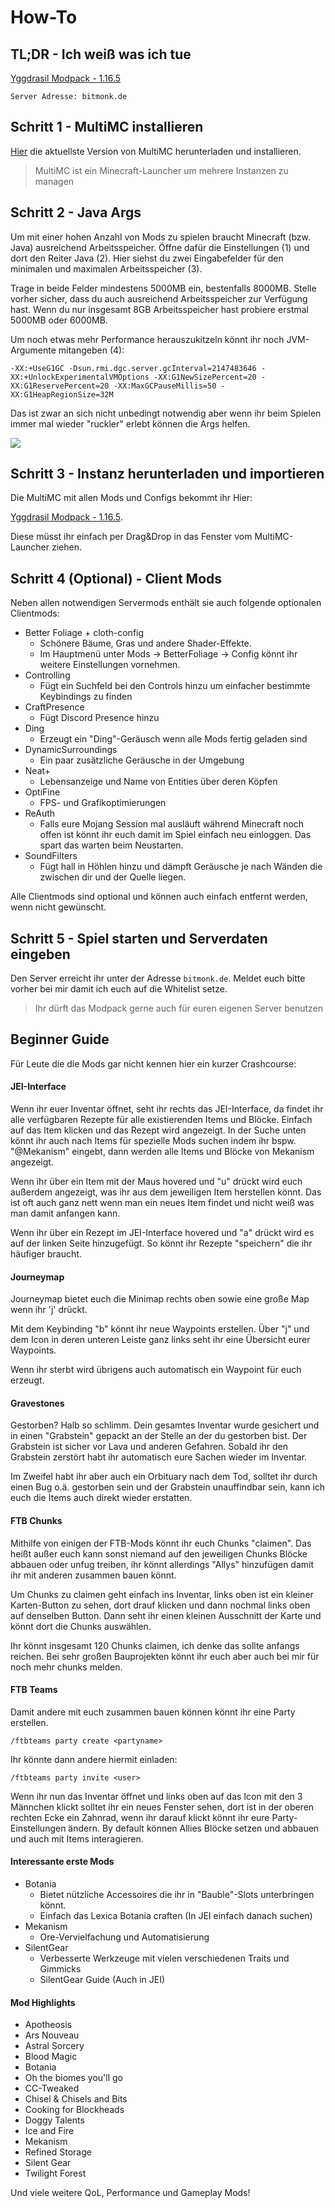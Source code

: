 # How-To

## TL;DR - Ich weiß was ich tue

[Yggdrasil Modpack - 1.16.5](https://drive.google.com/file/d/1N-kB6476df--vH0SLJ9Pj0e8wj3-X6xB/view?usp=sharing)

```
Server Adresse: bitmonk.de
```

## Schritt 1 - MultiMC installieren

[Hier](https://multimc.org/#Download) die aktuellste Version von MultiMC herunterladen und installieren.

> MultiMC ist ein Minecraft-Launcher um mehrere Instanzen zu managen

## Schritt 2 - Java Args

Um mit einer hohen Anzahl von Mods zu spielen braucht Minecraft (bzw. Java) ausreichend Arbeitsspeicher. Öffne dafür die Einstellungen (1) und dort den Reiter Java (2). Hier siehst du zwei Eingabefelder für den minimalen und maximalen Arbeitsspeicher (3).

Trage in beide Felder mindestens 5000MB ein, bestenfalls 8000MB. Stelle vorher sicher, dass du auch ausreichend Arbeitsspeicher zur Verfügung hast. Wenn du nur insgesamt 8GB Arbeitsspeicher hast probiere erstmal 5000MB oder 6000MB.

Um noch etwas mehr Performance herauszukitzeln könnt ihr noch JVM-Argumente mitangeben (4):

```
-XX:+UseG1GC -Dsun.rmi.dgc.server.gcInterval=2147483646 -XX:+UnlockExperimentalVMOptions -XX:G1NewSizePercent=20 -XX:G1ReservePercent=20 -XX:MaxGCPauseMillis=50 -XX:G1HeapRegionSize=32M
```

Das ist zwar an sich nicht unbedingt notwendig aber wenn ihr beim Spielen immer mal wieder "ruckler" erlebt können die Args helfen.

![](assets/multimc-settings.png)

## Schritt 3 - Instanz herunterladen und importieren

Die MultiMC mit allen Mods und Configs bekommt ihr Hier:

[Yggdrasil Modpack - 1.16.5](https://drive.google.com/file/d/1N-kB6476df--vH0SLJ9Pj0e8wj3-X6xB/view?usp=sharing).

Diese müsst ihr einfach per Drag&Drop in das Fenster vom MultiMC-Launcher ziehen.

## Schritt 4 (Optional) - Client Mods

Neben allen notwendigen Servermods enthält sie auch folgende optionalen Clientmods:

- Better Foliage + cloth-config
  - Schönere Bäume, Gras und andere Shader-Effekte.
  - Im Hauptmenü unter Mods -> BetterFoliage -> Config könnt ihr weitere Einstellungen vornehmen.
- Controlling
  - Fügt ein Suchfeld bei den Controls hinzu um einfacher bestimmte Keybindings zu finden
- CraftPresence
  - Fügt Discord Presence hinzu
- Ding
  - Erzeugt ein "Ding"-Geräusch wenn alle Mods fertig geladen sind
- DynamicSurroundings
  - Ein paar zusätzliche Geräusche in der Umgebung
- Neat+
  - Lebensanzeige und Name von Entities über deren Köpfen
- OptiFine
  - FPS- und Grafikoptimierungen
- ReAuth
  - Falls eure Mojang Session mal ausläuft während Minecraft noch offen ist könnt ihr euch damit im Spiel einfach neu einloggen. Das spart das warten beim Neustarten.
- SoundFilters
  - Fügt hall in Höhlen hinzu und dämpft Geräusche je nach Wänden die zwischen dir und der Quelle liegen.

Alle Clientmods sind optional und können auch einfach entfernt werden, wenn nicht gewünscht.

## Schritt 5 - Spiel starten und Serverdaten eingeben

Den Server erreicht ihr unter der Adresse `bitmonk.de`. Meldet euch bitte vorher bei mir damit ich euch auf die Whitelist setze.

> Ihr dürft das Modpack gerne auch für euren eigenen Server benutzen

## Beginner Guide

Für Leute die die Mods gar nicht kennen hier ein kurzer Crashcourse:

#### JEI-Interface

Wenn ihr euer Inventar öffnet, seht ihr rechts das JEI-Interface, da findet ihr alle verfügbaren Rezepte für alle existierenden Items und Blöcke. Einfach auf das Item klicken und das Rezept wird angezeigt. In der Suche unten könnt ihr auch nach Items für spezielle Mods suchen indem ihr bspw. "@Mekanism" eingebt, dann werden alle Items und Blöcke von Mekanism angezeigt.

Wenn ihr über ein Item mit der Maus hovered und "u" drückt wird euch außerdem angezeigt, was ihr aus dem jeweiligen Item herstellen könnt. Das ist oft auch ganz nett wenn man ein neues Item findet und nicht weiß was man damit anfangen kann.

Wenn ihr über ein Rezept im JEI-Interface hovered und "a" drückt wird es auf der linken Seite hinzugefügt. So könnt ihr Rezepte "speichern" die ihr häufiger braucht.

#### Journeymap

Journeymap bietet euch die Minimap rechts oben sowie eine große Map wenn ihr 'j' drückt.

Mit dem Keybinding "b" könnt ihr neue Waypoints erstellen. Über "j" und dem Icon in deren unteren Leiste ganz links seht ihr eine Übersicht eurer Waypoints.

Wenn ihr sterbt wird übrigens auch automatisch ein Waypoint für euch erzeugt.

#### Gravestones

Gestorben? Halb so schlimm. Dein gesamtes Inventar wurde gesichert und in einen "Grabstein" gepackt an der Stelle an der du gestorben bist. Der Grabstein ist sicher vor Lava und anderen Gefahren. Sobald ihr den Grabstein zerstört habt ihr automatisch eure Sachen wieder im Inventar.

Im Zweifel habt ihr aber auch ein Orbituary nach dem Tod, solltet ihr durch einen Bug o.ä. gestorben sein und der Grabstein unauffindbar sein, kann ich euch die Items auch direkt wieder erstatten.

#### FTB Chunks

Mithilfe von einigen der FTB-Mods könnt ihr euch Chunks "claimen". Das heißt außer euch kann sonst niemand auf den jeweiligen Chunks Blöcke abbauen oder unfug treiben, ihr könnt allerdings "Allys" hinzufügen damit ihr mit anderen zusammen bauen könnt.

Um Chunks zu claimen geht einfach ins Inventar, links oben ist ein kleiner Karten-Button zu sehen, dort drauf klicken und dann nochmal links oben auf denselben Button. Dann seht ihr einen kleinen Ausschnitt der Karte und könnt dort die Chunks auswählen.

Ihr könnt insgesamt 120 Chunks claimen, ich denke das sollte anfangs reichen. Bei sehr großen Bauprojekten könnt ihr euch aber auch bei mir für noch mehr chunks melden.

#### FTB Teams

Damit andere mit euch zusammen bauen können könnt ihr eine Party erstellen.

```
/ftbteams party create <partyname>
```

Ihr könnte dann andere hiermit einladen:

```
/ftbteams party invite <user>
```

Wenn ihr nun das Inventar öffnet und links oben auf das Icon mit den 3 Männchen klickt solltet ihr ein neues Fenster sehen, dort ist in der oberen rechten Ecke ein Zahnrad, wenn ihr darauf klickt könnt ihr eure Party-Einstellungen ändern. By default können Allies Blöcke setzen und abbauen und auch mit Items interagieren.

#### Interessante erste Mods

- Botania
  - Bietet nützliche Accessoires die ihr in "Bauble"-Slots unterbringen könnt.
  - Einfach das Lexica Botania craften (In JEI einfach danach suchen)
- Mekanism
  - Ore-Vervielfachung und Automatisierung
- SilentGear
  - Verbesserte Werkzeuge mit vielen verschiedenen Traits und Gimmicks
  - SilentGear Guide (Auch in JEI)

#### Mod Highlights

- Apotheosis
- Ars Nouveau
- Astral Sorcery
- Blood Magic
- Botania
- Oh the biomes you'll go
- CC-Tweaked
- Chisel & Chisels and Bits
- Cooking for Blockheads
- Doggy Talents
- Ice and Fire
- Mekanism
- Refined Storage
- Silent Gear
- Twilight Forest

Und viele weitere QoL, Performance und Gameplay Mods!
